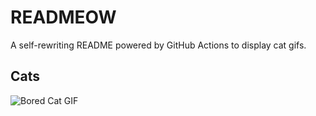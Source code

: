 # READMEOW

A self-rewriting README powered by GitHub Actions to display cat gifs.

## Cats

![Bored Cat GIF](https://media3.giphy.com/media/v1.Y2lkPTlhY2QwMmRhMzYxZTlhaHlkZjU5YjA1eHNxbjI5dXlyYjg1OWs4eTF1dDdweG1uMyZlcD12MV9naWZzX3NlYXJjaCZjdD1n/mlvseq9yvZhba/200.gif)
